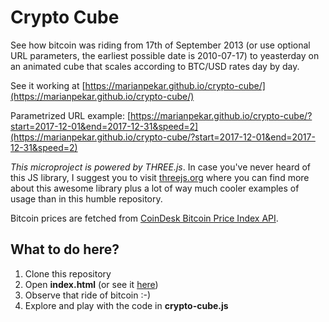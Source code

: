 # Crypto Cube

See how bitcoin was riding from 17th of September 2013 (or use optional URL parameters, the earliest possible date is 2010-07-17) to yeasterday on an animated cube that scales according to BTC/USD rates day by day. 

See it working at [https://marianpekar.github.io/crypto-cube/](https://marianpekar.github.io/crypto-cube/)

Parametrized URL example: [https://marianpekar.github.io/crypto-cube/?start=2017-12-01&end=2017-12-31&speed=2](https://marianpekar.github.io/crypto-cube/?start=2017-12-01&end=2017-12-31&speed=2)

*This microproject is powered by THREE.js*. In case you've never heard of this JS library, I suggest you to visit [threejs.org](https://threejs.org/) where you can find more about this awesome library plus a lot of way much cooler examples of usage than in this humble repository.

Bitcoin prices are fetched from [CoinDesk Bitcoin Price Index API](https://www.coindesk.com/api).

## What to do here?

1. Clone this repository
2. Open **index.html** (or see it [here](https://marianpekar.github.io/crypto-cube/))
3. Observe that ride of bitcoin :-)
4. Explore and play with the code in **crypto-cube.js**